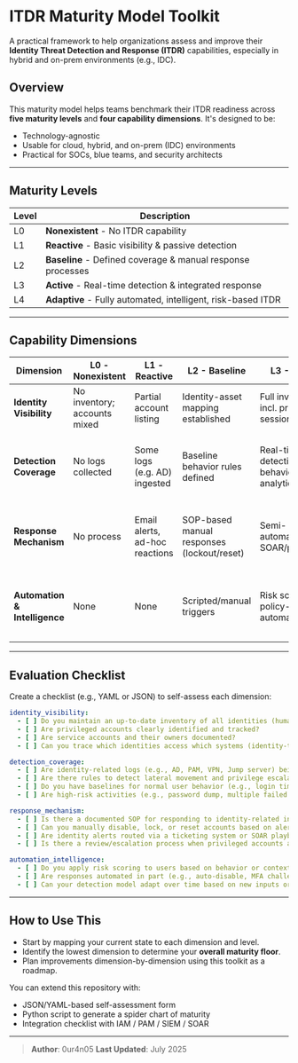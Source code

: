 # ITDR Maturity Model Toolkit

A practical framework to help organizations assess and improve their **Identity Threat Detection and Response (ITDR)** capabilities, especially in hybrid and on-prem environments (e.g., IDC).

## Overview
This maturity model helps teams benchmark their ITDR readiness across **five maturity levels** and **four capability dimensions**. It's designed to be:

- Technology-agnostic
- Usable for cloud, hybrid, and on-prem (IDC) environments
- Practical for SOCs, blue teams, and security architects

---

## Maturity Levels

| Level | Description                         |
|-------|-------------------------------------|
| L0    | **Nonexistent** - No ITDR capability |
| L1    | **Reactive** - Basic visibility & passive detection |
| L2    | **Baseline** - Defined coverage & manual response processes |
| L3    | **Active** - Real-time detection & integrated response |
| L4    | **Adaptive** - Fully automated, intelligent, risk-based ITDR

---

## Capability Dimensions

| Dimension            | L0 - Nonexistent | L1 - Reactive | L2 - Baseline | L3 - Active | L4 - Adaptive |
|----------------------|------------------|---------------|---------------|-------------|---------------|
| **Identity Visibility** | No inventory; accounts mixed | Partial account listing | Identity-asset mapping established | Full inventory incl. privileges & sessions | Dynamic, contextual identity risk profiling |
| **Detection Coverage** | No logs collected | Some logs (e.g. AD) ingested | Baseline behavior rules defined | Real-time detection + behavior analytics | Cross-domain anomaly detection, LLM/graph-powered |
| **Response Mechanism** | No process | Email alerts, ad-hoc reactions | SOP-based manual responses (lockout/reset) | Semi-automated via SOAR/playbooks | Closed-loop auto-response with risk-adaptive policy |
| **Automation & Intelligence** | None | None | Scripted/manual triggers | Risk scoring & policy-based automation | ML/graph analysis, self-learning detection engine |

---

## Evaluation Checklist

Create a checklist (e.g., YAML or JSON) to self-assess each dimension:

```yaml
identity_visibility:
  - [ ] Do you maintain an up-to-date inventory of all identities (human + machine)?
  - [ ] Are privileged accounts clearly identified and tracked?
  - [ ] Are service accounts and their owners documented?
  - [ ] Can you trace which identities access which systems (identity-to-asset mapping)?

detection_coverage:
  - [ ] Are identity-related logs (e.g., AD, PAM, VPN, Jump server) being collected?
  - [ ] Are there rules to detect lateral movement and privilege escalation?
  - [ ] Do you have baselines for normal user behavior (e.g., login times, locations)?
  - [ ] Are high-risk activities (e.g., password dump, multiple failed logins) being monitored?

response_mechanism:
  - [ ] Is there a documented SOP for responding to identity-related incidents?
  - [ ] Can you manually disable, lock, or reset accounts based on alerts?
  - [ ] Are identity alerts routed via a ticketing system or SOAR playbook?
  - [ ] Is there a review/escalation process when privileged accounts are involved?

automation_intelligence:
  - [ ] Do you apply risk scoring to users based on behavior or context?
  - [ ] Are responses automated in part (e.g., auto-disable, MFA challenges)?
  - [ ] Can your detection model adapt over time based on new inputs or feedback?
```

---

## How to Use This

- Start by mapping your current state to each dimension and level.
- Identify the lowest dimension to determine your **overall maturity floor**.
- Plan improvements dimension-by-dimension using this toolkit as a roadmap.

You can extend this repository with:
- JSON/YAML-based self-assessment form
- Python script to generate a spider chart of maturity
- Integration checklist with IAM / PAM / SIEM / SOAR

---

> **Author**: 0ur4n05
> **Last Updated**: July 2025
